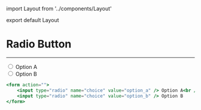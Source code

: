 import Layout from '../components/Layout'

export default Layout

# Radio Button

---

<form action="">
  <input type="radio" name="choice" value="option_a"/> Option A
  <br/>
	<input type="radio" name="choice" value="option_b"/> Option B
</form>

```jsx
<form action="">
	<input type="radio" name="choice" value="option_a" /> Option A<br />
	<input type="radio" name="choice" value="option_b" /> Option B
</form>
```
